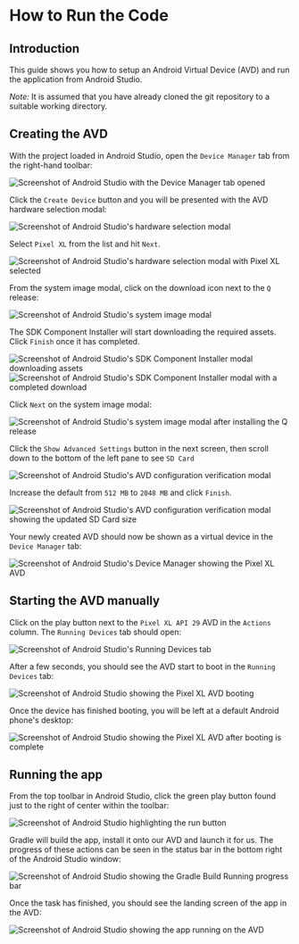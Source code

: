 # How to Run the Code

## Introduction

This guide shows you how to setup an Android Virtual Device (AVD) and run the application from Android Studio.

_Note:_ It is assumed that you have already cloned the git repository to a suitable working
directory.

## Creating the AVD

With the project loaded in Android Studio, open the `Device Manager` tab from the right-hand toolbar:

<div style="width: 100%; max-width: 800px; margin-left: auto; margin-right: auto;">

![Screenshot of Android Studio with the Device Manager tab opened](assets/running-the-code/runningTheCode_deviceManager-create.png)

</div>

Click the `Create Device` button and you will be presented with the AVD hardware selection modal:

<div style="width: 100%; max-width: 800px; margin-left: auto; margin-right: auto;">

![Screenshot of Android Studio's hardware selection modal](assets/running-the-code/runningTheCode_avdCreate-selectHardware.png)

</div>

Select `Pixel XL` from the list and hit `Next`.

<div style="width: 100%; max-width: 800px; margin-left: auto; margin-right: auto;">

![Screenshot of Android Studio's hardware selection modal with Pixel XL selected](assets/running-the-code/runningTheCode_avdCreate-selectDevice.png)

</div>

From the system image modal, click on the download icon next to the `Q` release:

<div style="width: 100%; max-width: 800px; margin-left: auto; margin-right: auto;">

![Screenshot of Android Studio's system image modal](assets/running-the-code/runningTheCode_avdCreate-selectSystemImage.png)

</div>

The SDK Component Installer will start downloading the required assets. Click `Finish` once it has completed.

<div style="width: 100%; max-width: 800px; margin-left: auto; margin-right: auto;">

![Screenshot of Android Studio's SDK Component Installer modal downloading assets](assets/running-the-code/runningTheCode_avdCreate-sdkComponentInstalling.png)
![Screenshot of Android Studio's SDK Component Installer modal with a completed download](assets/running-the-code/runningTheCode_avdCreate-sdkComponentInstalled.png)

</div>

Click `Next` on the system image modal:

<div style="width: 100%; max-width: 800px; margin-left: auto; margin-right: auto;">

![Screenshot of Android Studio's system image modal after installing the Q release](assets/running-the-code/runningTheCode_avdCreate-systemImageInstalled.png)

</div>

Click the `Show Advanced Settings` button in the next screen, then scroll down to the bottom of the left pane to see `SD Card`

<div style="width: 100%; max-width: 800px; margin-left: auto; margin-right: auto;">

![Screenshot of Android Studio's AVD configuration verification modal](assets/running-the-code/runningTheCode_avdCreate-verify.png)

</div>

Increase the default from `512 MB` to `2048 MB` and click `Finish`.

<div style="width: 100%; max-width: 800px; margin-left: auto; margin-right: auto;">

![Screenshot of Android Studio's AVD configuration verification modal showing the updated SD Card size](assets/running-the-code/runningTheCode_avdCreate-finished.png)

</div>

Your newly created AVD should now be shown as a virtual device in the `Device Manager` tab:

<div style="width: 100%; max-width: 800px; margin-left: auto; margin-right: auto;">

![Screenshot of Android Studio's Device Manager showing the Pixel XL AVD](assets/running-the-code/runningTheCode_avdLoad-start.png)

</div>

## Starting the AVD manually

Click on the play button next to the `Pixel XL API 29` AVD in the `Actions` column. The `Running Devices` tab should open:

<div style="width: 100%; max-width: 800px; margin-left: auto; margin-right: auto;">

![Screenshot of Android Studio's Running Devices tab](assets/running-the-code/runningTheCode_avdLoad-runningDevices.png)

</div>

After a few seconds, you should see the AVD start to boot in the `Running Devices` tab:

<div style="width: 100%; max-width: 800px; margin-left: auto; margin-right: auto;">

![Screenshot of Android Studio showing the Pixel XL AVD booting](assets/running-the-code/runningTheCode_avdLoad-booting.png)

</div>

Once the device has finished booting, you will be left at a default Android phone's desktop:

<div style="width: 100%; max-width: 800px; margin-left: auto; margin-right: auto;">

![Screenshot of Android Studio showing the Pixel XL AVD after booting is complete](assets/running-the-code/runningTheCode_avdLoad-finished.png)

</div> 

## Running the app

From the top toolbar in Android Studio, click the green play button found just to the right of center within the toolbar:

<div style="width: 100%; max-width: 800px; margin-left: auto; margin-right: auto;">

![Screenshot of Android Studio highlighting the run button](assets/running-the-code/runningTheCode_appLaunch-runApp.png)

</div> 

Gradle will build the app, install it onto our AVD and launch it for us. The progress of these actions can be seen in the status bar in the bottom right of the Android Studio window:

<div style="width: 100%; max-width: 800px; margin-left: auto; margin-right: auto;">

![Screenshot of Android Studio showing the Gradle Build Running progress bar](assets/running-the-code/runningTheCode_appLaunch-gradleBuild.png)

</div> 

Once the task has finished, you should see the landing screen of the app in the AVD:

<div style="width: 100%; max-width: 800px; margin-left: auto; margin-right: auto;">

![Screenshot of Android Studio showing the app running on the AVD](assets/running-the-code/runningTheCode_appLaunch-finished.png)

</div>
